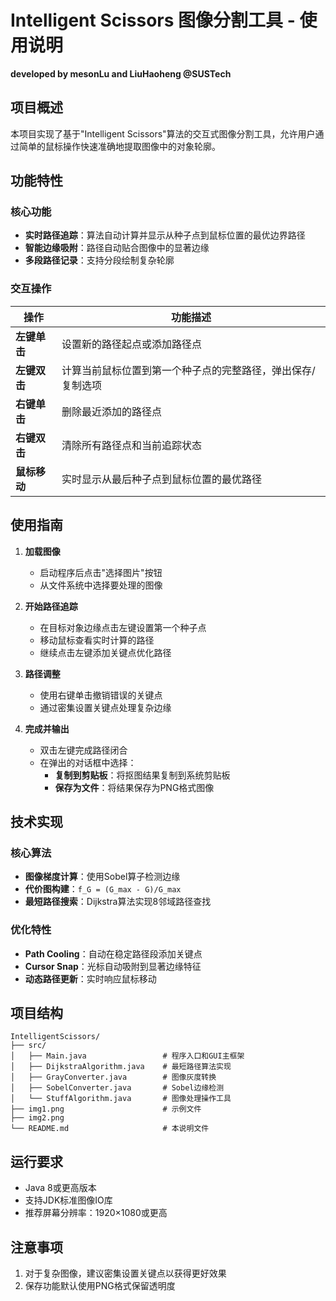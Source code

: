 # Intelligent Scissors 图像分割工具 - 使用说明
**developed by mesonLu and LiuHaoheng @SUSTech**

## 项目概述

本项目实现了基于"Intelligent Scissors"算法的交互式图像分割工具，允许用户通过简单的鼠标操作快速准确地提取图像中的对象轮廓。

## 功能特性

### 核心功能
- **实时路径追踪**：算法自动计算并显示从种子点到鼠标位置的最优边界路径
- **智能边缘吸附**：路径自动贴合图像中的显著边缘
- **多段路径记录**：支持分段绘制复杂轮廓

### 交互操作
| 操作                | 功能描述                                                                 |
|---------------------|--------------------------------------------------------------------------|
| **左键单击**        | 设置新的路径起点或添加路径点                                             |
| **左键双击**        | 计算当前鼠标位置到第一个种子点的完整路径，弹出保存/复制选项              |
| **右键单击**        | 删除最近添加的路径点                                                     |
| **右键双击**        | 清除所有路径点和当前追踪状态                                             |
| **鼠标移动**        | 实时显示从最后种子点到鼠标位置的最优路径                                 |

## 使用指南

1. **加载图像**
   - 启动程序后点击"选择图片"按钮
   - 从文件系统中选择要处理的图像

2. **开始路径追踪**
   - 在目标对象边缘点击左键设置第一个种子点
   - 移动鼠标查看实时计算的路径
   - 继续点击左键添加关键点优化路径

3. **路径调整**
   - 使用右键单击撤销错误的关键点
   - 通过密集设置关键点处理复杂边缘

4. **完成并输出**
   - 双击左键完成路径闭合
   - 在弹出的对话框中选择：
     - **复制到剪贴板**：将抠图结果复制到系统剪贴板
     - **保存为文件**：将结果保存为PNG格式图像

## 技术实现

### 核心算法
- **图像梯度计算**：使用Sobel算子检测边缘
- **代价图构建**：`f_G = (G_max - G)/G_max`
- **最短路径搜索**：Dijkstra算法实现8邻域路径查找

### 优化特性
- **Path Cooling**：自动在稳定路径段添加关键点
- **Cursor Snap**：光标自动吸附到显著边缘特征
- **动态路径更新**：实时响应鼠标移动

## 项目结构

```
IntelligentScissors/
├── src/
│   ├── Main.java                 # 程序入口和GUI主框架
│   ├── DijkstraAlgorithm.java    # 最短路径算法实现
│   ├── GrayConverter.java        # 图像灰度转换
│   ├── SobelConverter.java       # Sobel边缘检测
│   └── StuffAlgorithm.java       # 图像处理操作工具
├── img1.png                      # 示例文件
├── img2.png
└── README.md                     # 本说明文件
```

## 运行要求

- Java 8或更高版本
- 支持JDK标准图像IO库
- 推荐屏幕分辨率：1920×1080或更高

## 注意事项

1. 对于复杂图像，建议密集设置关键点以获得更好效果
2. 保存功能默认使用PNG格式保留透明度



